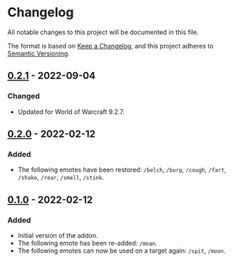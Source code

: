 # Changelog
All notable changes to this project will be documented in this file.

The format is based on [Keep a Changelog](https://keepachangelog.com/en/1.0.0/),
and this project adheres to
[Semantic Versioning](https://semver.org/spec/v2.0.0.html).

## [0.2.1][] - 2022-09-04
### Changed
- Updated for World of Warcraft 9.2.7.

## [0.2.0][] - 2022-02-12
### Added
- The following emotes have been restored: `/belch`, `/burp`, `/cough`, `/fart`,
`/shake`, `/rear`, `/smell`, `/stink`.

## [0.1.0][] - 2022-02-12
### Added
- Initial version of the addon.
- The following emote has been re-added: `/moan`.
- The following emotes can now be used on a target again: `/spit`, `/moon`.

[0.2.1]: <https://github.com/Kumodatsu/wow-decensor/releases/tag/v0.2.1>
[0.2.0]: <https://github.com/Kumodatsu/wow-decensor/releases/tag/v0.2.0>
[0.1.0]: <https://github.com/Kumodatsu/wow-decensor/releases/tag/v0.1.0>
